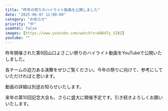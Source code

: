 ```yaml
---
title: "昨年の祭りのハイライト動画を公開しました"
date: "2025-06-07 12:00:00"
category: "お知らせ"
priority: "中"
useHtml: false
images: [https://www.youtube.com/watch?v=AN84Ty_SIBI]
youtube: ""
---
```


昨年開催された第9回山口よさこい祭りのハイライト動画をYouTubeで公開いたしました。

各チームの迫力ある演舞をぜひご覧ください。今年の祭りに向けて、参考にしていただければと思います。

動画の詳細は別途お知らせいたします。

来年の第10回記念大会も、さらに盛大に開催予定です。引き続きよろしくお願いいたします。 